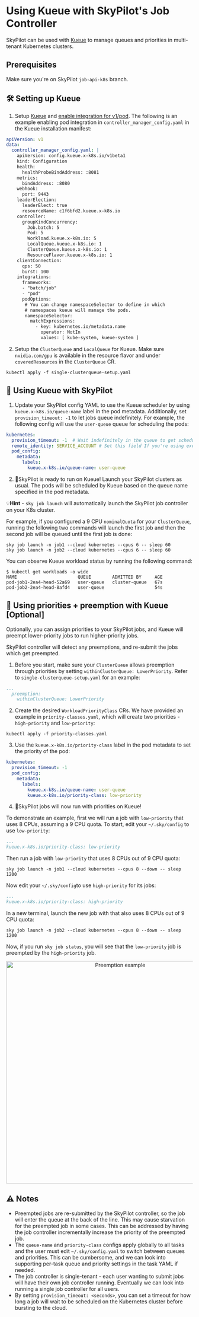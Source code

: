 # Using Kueue with SkyPilot's Job Controller

SkyPilot can be used with [Kueue](https://kueue.sigs.k8s.io/) to manage queues and priorities in multi-tenant Kubernetes clusters.

## Prerequisites
Make sure you're on SkyPilot `job-api-k8s` branch.

## 🛠️ Setting up Kueue

1. Setup [Kueue](https://kueue.sigs.k8s.io/docs/installation/) and [enable integration for v1/pod](https://kueue.sigs.k8s.io/docs/tasks/run/plain_pods/#before-you-begin). The following is an example enabling pod integration in `controller_manager_config.yaml` in the Kueue installation manifest:

```yaml
apiVersion: v1
data:
  controller_manager_config.yaml: |
    apiVersion: config.kueue.x-k8s.io/v1beta1
    kind: Configuration
    health:
      healthProbeBindAddress: :8081
    metrics:
      bindAddress: :8080
    webhook:
      port: 9443
    leaderElection:
      leaderElect: true
      resourceName: c1f6bfd2.kueue.x-k8s.io
    controller:
      groupKindConcurrency:
        Job.batch: 5
        Pod: 5
        Workload.kueue.x-k8s.io: 5
        LocalQueue.kueue.x-k8s.io: 1
        ClusterQueue.kueue.x-k8s.io: 1
        ResourceFlavor.kueue.x-k8s.io: 1
    clientConnection:
      qps: 50
      burst: 100
    integrations:
      frameworks:
      - "batch/job"
      - "pod"
      podOptions:
       # You can change namespaceSelector to define in which 
       # namespaces kueue will manage the pods.
       namespaceSelector:
         matchExpressions:
           - key: kubernetes.io/metadata.name
             operator: NotIn
             values: [ kube-system, kueue-system ]
```
2. Setup the `ClusterQueue` and `LocalQueue` for Kueue. Make sure `nvidia.com/gpu` is available in the resource flavor and under `coveredResources` in the `ClusterQueue` CR.
```console
kubectl apply -f single-clusterqueue-setup.yaml
```

## 🚀 Using Kueue with SkyPilot

1. Update your SkyPilot config YAML to use the Kueue scheduler by using `kueue.x-k8s.io/queue-name` label in the pod metadata. Additionally, set `provision_timeout: -1` to let jobs queue indefinitely. For example, the following config will use the `user-queue` queue for scheduling the pods:
```yaml
kubernetes:
  provision_timeout: -1  # Wait indefinitely in the queue to get scheduled on the k8s cluster
  remote_identity: SERVICE_ACCOUNT # Set this field If you're using exec based auth, e.g., for GKE
  pod_config:
    metadata:
      labels:
        kueue.x-k8s.io/queue-name: user-queue
```

2. 🎉SkyPilot is ready to run on Kueue! Launch your SkyPilot clusters as usual. The pods will be scheduled by Kueue based on the queue name specified in the pod metadata.

💡**Hint** - `sky job launch` will automatically launch the SkyPilot job controller on your K8s cluster.

For example, if you configured a 9 CPU `nominalQuota` for your `ClusterQueue`, running the following two commands will launch the first job 
and then the second job will be queued until the first job is done:
```console
sky job launch -n job1 --cloud kubernetes --cpus 6 -- sleep 60
sky job launch -n job2 --cloud kubernetes --cpus 6 -- sleep 60
```

You can observe Kueue workload status by running the following command:
```console
$ kubectl get workloads -o wide
NAME                       QUEUE        ADMITTED BY     AGE
pod-job1-2ea4-head-52a69   user-queue   cluster-queue   67s
pod-job2-2ea4-head-8afd4   user-queue                   54s
```

## 🥾 Using priorities + preemption with Kueue [Optional]

Optionally, you can assign priorities to your SkyPilot jobs, and Kueue will preempt lower-priority jobs to run higher-priority jobs.

SkyPilot controller will detect any preemptions, and re-submit the jobs which get preempted.

1. Before you start, make sure your `ClusterQueue` allows preemption through priorities by setting `withinClusterQueue: LowerPriority`. Refer to `single-clusterqueue-setup.yaml` for an example:
```yaml
...
  preemption:
    withinClusterQueue: LowerPriority
```

2. Create the desired `WorkloadPriorityClass` CRs. We have provided an example in `priority-classes.yaml`, which will create two priorities - `high-priority` and `low-priority`:
```console
kubectl apply -f priority-classes.yaml
```

3. Use the `kueue.x-k8s.io/priority-class` label in the pod metadata to set the priority of the pod:
```yaml
kubernetes:
  provision_timeout: -1
  pod_config:
    metadata:
      labels:
        kueue.x-k8s.io/queue-name: user-queue
        kueue.x-k8s.io/priority-class: low-priority 
```

4. 🎉SkyPilot jobs will now run with priorities on Kueue!

To demonstrate an example, first we will run a job with `low-priority` that uses 8 CPUs, assuming a 9 CPU quota. To start, edit your `~/.sky/config` to use `low-priority`:
```yaml
...
kueue.x-k8s.io/priority-class: low-priority 
```

Then run a job with `low-priority` that uses 8 CPUs out of 9 CPU quota:
```console
sky job launch -n job1 --cloud kubernetes --cpus 8 --down -- sleep 1200
```

Now edit your `~/.sky/config`to use `high-priority` for its jobs:
```yaml
...
kueue.x-k8s.io/priority-class: high-priority 
```

In a new terminal, launch the new job with that also uses 8 CPUs out of 9 CPU quota:
```console
sky job launch -n job2 --cloud kubernetes --cpus 8 --down -- sleep 1200
```

Now, if you run `sky job status`, you will see that the `low-priority` job is preempted by the `high-priority` job.

<p align="center">
  <img src="https://i.imgur.com/xbEcAWH.png" alt="Preemption example" width="600"/>
</p>

## ⚠️ Notes
* Preempted jobs are re-submitted by the SkyPilot controller, so the job will enter the queue at the back of the line. This may cause starvation for the preempted job in some cases. This can be addressed by having the job controller incrementally increase the priority of the preempted job.
* The `queue-name` and `priority-class` configs apply globally to all tasks and the user must edit `~/.sky/config.yaml` to switch between queues and priorities. This can be cumbersome, and we can look into supporting per-task queue and priority settings in the task YAML if needed.
* The job controller is single-tenant - each user wanting to submit jobs will have their own job controller running. Eventually we can look into running a single job controller for all users.
* By setting `provision_timeout: <seconds>`, you can set a timeout for how long a job will wait to be scheduled on the Kubernetes cluster before bursting to the cloud. 